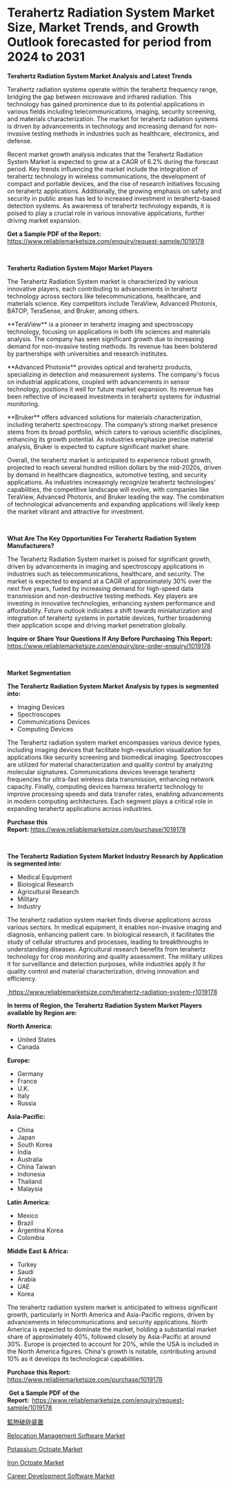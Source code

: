 <p><h1>Terahertz Radiation System Market Size, Market Trends, and Growth Outlook forecasted for period from 2024 to 2031</h1></p><p><strong>Terahertz Radiation System Market Analysis and Latest Trends</strong></p>
<p><p>Terahertz radiation systems operate within the terahertz frequency range, bridging the gap between microwave and infrared radiation. This technology has gained prominence due to its potential applications in various fields including telecommunications, imaging, security screening, and materials characterization. The market for terahertz radiation systems is driven by advancements in technology and increasing demand for non-invasive testing methods in industries such as healthcare, electronics, and defense.</p><p>Recent market growth analysis indicates that the Terahertz Radiation System Market is expected to grow at a CAGR of 6.2% during the forecast period. Key trends influencing the market include the integration of terahertz technology in wireless communications, the development of compact and portable devices, and the rise of research initiatives focusing on terahertz applications. Additionally, the growing emphasis on safety and security in public areas has led to increased investment in terahertz-based detection systems. As awareness of terahertz technology expands, it is poised to play a crucial role in various innovative applications, further driving market expansion.</p></p>
<p><strong>Get a Sample PDF of the Report:&nbsp;</strong> <a href="https://www.reliablemarketsize.com/enquiry/request-sample/1019178">https://www.reliablemarketsize.com/enquiry/request-sample/1019178</a></p>
<p>&nbsp;</p>
<p><strong>Terahertz Radiation System Major Market Players</strong></p>
<p><p>The Terahertz Radiation System market is characterized by various innovative players, each contributing to advancements in terahertz technology across sectors like telecommunications, healthcare, and materials science. Key competitors include TeraView, Advanced Photonix, BATOP, TeraSense, and Bruker, among others.</p><p>**TeraView** is a pioneer in terahertz imaging and spectroscopy technology, focusing on applications in both life sciences and materials analysis. The company has seen significant growth due to increasing demand for non-invasive testing methods. Its revenue has been bolstered by partnerships with universities and research institutes.</p><p>**Advanced Photonix** provides optical and terahertz products, specializing in detection and measurement systems. The company's focus on industrial applications, coupled with advancements in sensor technology, positions it well for future market expansion. Its revenue has been reflective of increased investments in terahertz systems for industrial monitoring.</p><p>**Bruker** offers advanced solutions for materials characterization, including terahertz spectroscopy. The company’s strong market presence stems from its broad portfolio, which caters to various scientific disciplines, enhancing its growth potential. As industries emphasize precise material analysis, Bruker is expected to capture significant market share.</p><p>Overall, the terahertz market is anticipated to experience robust growth, projected to reach several hundred million dollars by the mid-2020s, driven by demand in healthcare diagnostics, automotive testing, and security applications. As industries increasingly recognize terahertz technologies' capabilities, the competitive landscape will evolve, with companies like TeraView, Advanced Photonix, and Bruker leading the way. The combination of technological advancements and expanding applications will likely keep the market vibrant and attractive for investment.</p></p>
<p>&nbsp;</p>
<p><strong>What Are The Key Opportunities For Terahertz Radiation System Manufacturers?</strong></p>
<p><p>The Terahertz Radiation System market is poised for significant growth, driven by advancements in imaging and spectroscopy applications in industries such as telecommunications, healthcare, and security. The market is expected to expand at a CAGR of approximately 30% over the next five years, fueled by increasing demand for high-speed data transmission and non-destructive testing methods. Key players are investing in innovative technologies, enhancing system performance and affordability. Future outlook indicates a shift towards miniaturization and integration of terahertz systems in portable devices, further broadening their application scope and driving market penetration globally.</p></p>
<p><strong>Inquire or Share Your Questions If Any Before Purchasing This Report:</strong> <a href="https://www.reliablemarketsize.com/enquiry/pre-order-enquiry/1019178">https://www.reliablemarketsize.com/enquiry/pre-order-enquiry/1019178</a></p>
<p>&nbsp;</p>
<p><strong>Market Segmentation</strong></p>
<p><strong>The Terahertz Radiation System Market Analysis by types is segmented into:</strong></p>
<p><ul><li>Imaging Devices</li><li>Spectroscopes</li><li>Communications Devices</li><li>Computing Devices</li></ul></p>
<p><p>The Terahertz radiation system market encompasses various device types, including imaging devices that facilitate high-resolution visualization for applications like security screening and biomedical imaging. Spectroscopes are utilized for material characterization and quality control by analyzing molecular signatures. Communications devices leverage terahertz frequencies for ultra-fast wireless data transmission, enhancing network capacity. Finally, computing devices harness terahertz technology to improve processing speeds and data transfer rates, enabling advancements in modern computing architectures. Each segment plays a critical role in expanding terahertz applications across industries.</p></p>
<p><strong>Purchase this Report:&nbsp;</strong><a href="https://www.reliablemarketsize.com/purchase/1019178">https://www.reliablemarketsize.com/purchase/1019178</a></p>
<p>&nbsp;</p>
<p><strong>The Terahertz Radiation System Market Industry Research by Application is segmented into:</strong></p>
<p><ul><li>Medical Equipment</li><li>Biological Research</li><li>Agricultural Research</li><li>Military</li><li>Industry</li></ul></p>
<p><p>The terahertz radiation system market finds diverse applications across various sectors. In medical equipment, it enables non-invasive imaging and diagnosis, enhancing patient care. In biological research, it facilitates the study of cellular structures and processes, leading to breakthroughs in understanding diseases. Agricultural research benefits from terahertz technology for crop monitoring and quality assessment. The military utilizes it for surveillance and detection purposes, while industries apply it for quality control and material characterization, driving innovation and efficiency.</p></p>
<p><a href="https://www.reliablemarketsize.com/terahertz-radiation-system-r1019178">&nbsp;https://www.reliablemarketsize.com/terahertz-radiation-system-r1019178</a></p>
<p><strong>In terms of Region, the Terahertz Radiation System Market Players available by Region are:</strong></p>
<p>
    <p> <strong> North America: </strong>
        <ul>
            <li>United States</li>
            <li>Canada</li>
        </ul>
        </p> 
    <p> <strong> Europe: </strong>
        <ul>
            <li>Germany</li>
            <li>France</li>
            <li>U.K.</li>
            <li>Italy</li>
            <li>Russia</li>
        </ul>
        </p> 
    <p> <strong> Asia-Pacific: </strong>
        <ul>
            <li>China</li>
            <li>Japan</li>
            <li>South Korea</li>
            <li>India</li>
            <li>Australia</li>
            <li>China Taiwan</li>
            <li>Indonesia</li>
            <li>Thailand</li>
            <li>Malaysia</li>
        </ul>
        </p> 
    <p> <strong> Latin America: </strong>
        <ul>
            <li>Mexico</li>
            <li>Brazil</li>
            <li>Argentina Korea</li>
            <li>Colombia</li>
        </ul>
        </p> 
    <p> <strong> Middle East & Africa: </strong>
        <ul>
            <li>Turkey</li>
            <li>Saudi</li>
            <li>Arabia</li>
            <li>UAE</li>
            <li>Korea</li>
        </ul>
    </p>
    </p>
<p><p>The terahertz radiation system market is anticipated to witness significant growth, particularly in North America and Asia-Pacific regions, driven by advancements in telecommunications and security applications. North America is expected to dominate the market, holding a substantial market share of approximately 40%, followed closely by Asia-Pacific at around 30%. Europe is projected to account for 20%, while the USA is included in the North America figures. China's growth is notable, contributing around 10% as it develops its technological capabilities.</p></p>
<p><strong>Purchase this Report: </strong><a href="https://www.reliablemarketsize.com/purchase/1019178">https://www.reliablemarketsize.com/purchase/1019178</a></p>
<p>&nbsp;<strong>Get a Sample PDF of the Report:&nbsp;&nbsp;</strong><a href="https://www.reliablemarketsize.com/enquiry/request-sample/1019178">https://www.reliablemarketsize.com/enquiry/request-sample/1019178</a></p>
<p><strong></strong></p>
<p><p><a href="https://medium.com/@anilahoxha00/mineral-crushing-equipment-market-%E3%81%AE%E3%82%B0%E3%83%AD%E3%83%BC%E3%83%90%E3%83%AB%E5%B8%82%E5%A0%B4%E6%A6%82%E8%A6%81%E3%81%AF-%E4%B8%96%E7%95%8C%E3%81%8A%E3%82%88%E3%81%B3%E4%B8%BB%E8%A6%81%E5%B8%82%E5%A0%B4%E3%81%AB%E3%81%8A%E3%81%91%E3%82%8B%E6%A5%AD%E7%95%8C%E3%81%AB%E5%BD%B1%E9%9F%BF%E3%82%92%E4%B8%8E%E3%81%88%E3%82%8B%E4%B8%BB%E8%A6%81%E3%81%AA%E3%83%88%E3%83%AC%E3%83%B3%E3%83%89%E3%81%AB%E3%81%A4%E3%81%84%E3%81%A6-%E7%8B%AC%E8%87%AA%E3%81%AE%E8%A6%96%E7%82%B9%E3%82%92%E6%8F%90%E4%BE%9B%E3%81%97%E3%81%BE%E3%81%99-74c6fade850d">鉱物破砕装置</a></p><p><a href="https://www.linkedin.com/pulse/relocation-management-software-market-trends-strategic-ivcae?trackingId=WVkTjo54SEGnXtkJnNJAMQ%3D%3D">Relocation Management Software Market</a></p><p><a href="https://issuu.com/reportprime-2/docs/potassium-octoate-market-size-2030._d5276443a95f42">Potassium Octoate Market</a></p><p><a href="https://issuu.com/reportprime-2/docs/iron-octoate-market-size-2030.pptx_958874fbc2f107">Iron Octoate Market</a></p><p><a href="https://www.linkedin.com/pulse/global-career-development-software-market-trends-forecasts-uaetf?trackingId=LQ%2Fk0C%2FfTMOKvbAd8Zwjtw%3D%3D">Career Development Software Market</a></p></p>